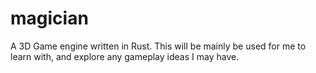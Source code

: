 # magician
A 3D Game engine written in Rust. This will be mainly be used for me to learn with, and explore any gameplay ideas I may have. 
